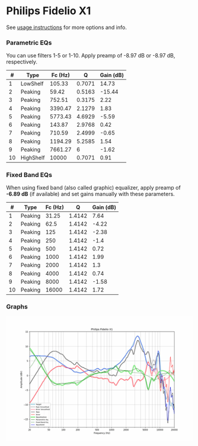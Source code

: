 # Philips Fidelio X1
See [usage instructions](https://github.com/jaakkopasanen/AutoEq#usage) for more options and info.

### Parametric EQs
You can use filters 1-5 or 1-10. Apply preamp of -8.97 dB or -8.97 dB, respectively.

|   # | Type      |   Fc (Hz) |      Q |   Gain (dB) |
|-----|-----------|-----------|--------|-------------|
|   1 | LowShelf  |    105.33 | 0.7071 |       14.73 |
|   2 | Peaking   |     59.42 | 0.5163 |      -15.44 |
|   3 | Peaking   |    752.51 | 0.3175 |        2.22 |
|   4 | Peaking   |   3390.47 | 2.1279 |        1.83 |
|   5 | Peaking   |   5773.43 | 4.6929 |       -5.59 |
|   6 | Peaking   |    143.87 | 2.9768 |        0.42 |
|   7 | Peaking   |    710.59 | 2.4999 |       -0.65 |
|   8 | Peaking   |   1194.29 | 5.2585 |        1.54 |
|   9 | Peaking   |   7661.27 | 6      |       -1.62 |
|  10 | HighShelf |  10000    | 0.7071 |        0.91 |

### Fixed Band EQs
When using fixed band (also called graphic) equalizer, apply preamp of **-6.89 dB** (if available) and set gains manually with these parameters.

|   # | Type    |   Fc (Hz) |      Q |   Gain (dB) |
|-----|---------|-----------|--------|-------------|
|   1 | Peaking |     31.25 | 1.4142 |        7.64 |
|   2 | Peaking |     62.5  | 1.4142 |       -4.22 |
|   3 | Peaking |    125    | 1.4142 |       -2.38 |
|   4 | Peaking |    250    | 1.4142 |       -1.4  |
|   5 | Peaking |    500    | 1.4142 |        0.72 |
|   6 | Peaking |   1000    | 1.4142 |        1.99 |
|   7 | Peaking |   2000    | 1.4142 |        1.3  |
|   8 | Peaking |   4000    | 1.4142 |        0.74 |
|   9 | Peaking |   8000    | 1.4142 |       -1.58 |
|  10 | Peaking |  16000    | 1.4142 |        1.72 |

### Graphs
![](./Philips%20Fidelio%20X1.png)
